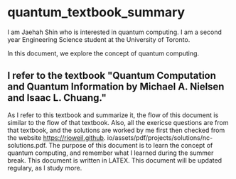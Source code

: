 # quantum_textbook_summary
I am Jaehah Shin who is interested in quantum computing.
I am a second year Engineering Science student at the University of Toronto.

In this document, we explore the concept of quantum computing. 
## I refer to the textbook "Quantum Computation and Quantum Information by Michael A. Nielsen and Isaac L. Chuang."

As I refer to this textbook and summarize it, the flow of this document is similar to the flow of that textbook.
Also, all the exericse questions are from that textbook, and the solutions are worked by me first then checked from the website https://rioweil.github. io/assets/pdf/projects/solutions/nc-solutions.pdf.
The purpose of this document is to learn the concept of quantum computing, and remember what I learned during the summer break.
This document is written in LATEX.
This document will be updated regulary, as I study more. 
